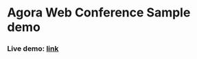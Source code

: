# Agora Web Conference Sample demo  

### Live demo: [link](https://agora-web-conferencing.netlify.com/)
